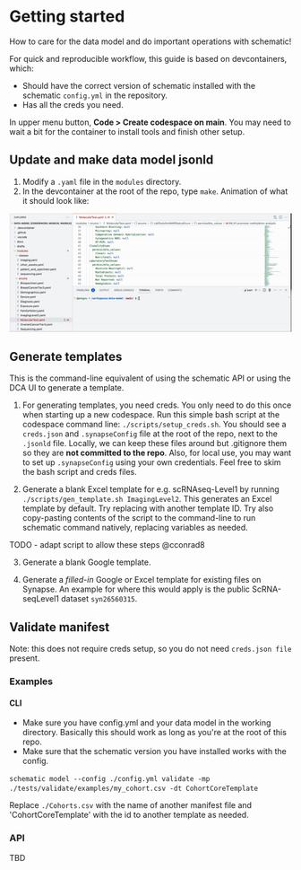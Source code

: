 # Getting started

How to care for the data model and do important operations with schematic!

For quick and reproducible workflow, this guide is based on devcontainers, which:
- Should have the correct version of schematic installed with the schematic `config.yml` in the repository.
- Has all the creds you need.

In upper menu button, **Code > Create codespace on main**. 
You may need to wait a bit for the container to install tools and finish other setup.

## Update and make data model jsonld

1. Modify a `.yaml` file in the `modules` directory.
2. In the devcontainer at the root of the repo, type `make`. Animation of what it should look like:

![make demonstration](docs/make.gif)

## Generate templates

This is the command-line equivalent of using the schematic API or using the DCA UI to generate a template.

1. For generating templates, you need creds. You only need to do this once when starting up a new codespace. Run this simple bash script at the codespace command line: `./scripts/setup_creds.sh`. You should see a `creds.json` and `.synapseConfig` file at the root of the repo, next to the `.jsonld` file. Locally, we can keep these files around but .gitignore them so they are **not committed to the repo**. Also, for local use, you may want to set up `.synapseConfig` using your own credentials. Feel free to skim the bash script and creds files.

2. Generate a blank Excel template for e.g. scRNAseq-Level1 by running `./scripts/gen_template.sh ImagingLevel2`. This generates an Excel template by default. Try replacing with another template ID. Try also copy-pasting contents of the script to the command-line to run schematic command natively, replacing variables as needed.

TODO - adapt script to allow these steps @cconrad8

3. Generate a blank Google template.

4. Generate a *filled-in* Google or Excel template for existing files on Synapse. An example for where this would apply is the public ScRNA-seqLevel1 dataset `syn26560315`.

 
## Validate manifest

Note: this does not require creds setup, so you do not need `creds.json file` present.

### Examples

#### CLI
- Make sure you have config.yml and your data model in the working directory. Basically this should work as long as you're at the root of this repo.
- Make sure that the schematic version you have installed works with the config.

`schematic model --config ./config.yml validate -mp ./tests/validate/examples/my_cohort.csv -dt CohortCoreTemplate`

Replace `./Cohorts.csv` with the name of another manifest file and 'CohortCoreTemplate' with the id to another template as needed.

### API

TBD




